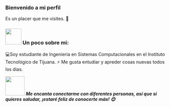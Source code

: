 ### Bienvenido a mi perfil
Es un placer que me visites. 👋

### <img src="https://media.giphy.com/media/VgCDAzcKvsR6OM0uWg/giphy.gif" width="50"> Un poco sobre mi:
💻Soy estudiante de Ingeníeria en Sistemas Computacionales en el Instituto Tecnológico de Tijuana.
⚡ Me gusta entudiar y apreder cosas nuevas todos los dias.


<img src="https://media.giphy.com/media/LnQjpWaON8nhr21vNW/giphy.gif" width="60"> <em><b>
Me encanta conectarme con diferentes personas, así que si quieres saludar,  <b>¡estaré feliz de conocerte más! </b> 😊</em>

 
